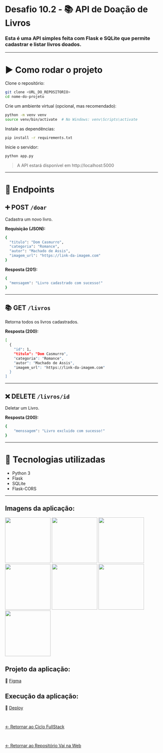 # Desafio 10.2 - 📚 API de Doação de Livros

### Esta é uma API simples feita com Flask e SQLite que permite cadastrar e listar livros doados.

<hr>

# ▶️ Como rodar o projeto

Clone o repositório:
```bash
git clone <URL_DO_REPOSITORIO>
cd nome-do-projeto
```
Crie um ambiente virtual (opcional, mas recomendado):
```bash
python -m venv venv
source venv/bin/activate  # No Windows: venv\Scripts\activate
```

Instale as dependências:
```bash
pip install -r requirements.txt
```

Inicie o servidor:
```bash
python app.py
```

<blockquote> A API estará disponível em http://localhost:5000 </blockquote>
<hr>

# 🔗 Endpoints

## ➕ POST <code>/doar</code>
Cadastra um novo livro.

**Requisição (JSON):**
```bash
{
  "titulo": "Dom Casmurro",
  "categoria": "Romance",
  "autor": "Machado de Assis",
  "imagem_url": "https://link-da-imagem.com"
}
```
**Resposta (201):**
```bash
{
  "mensagem": "Livro cadastrado com sucesso!"
}
```

<hr>

## 📚 GET <code>/livros</code>
Retorna todos os livros cadastrados.

**Resposta (200):**
```bash
[
  {
    "id": 1,
    "titulo": "Dom Casmurro",
    "categoria": "Romance",
    "autor": "Machado de Assis",
    "imagem_url": "https://link-da-imagem.com"
  }
]
```

<hr>

## ❌ DELETE <code>/livros/id</code>
Deletar um Livro.

**Resposta (200):**
```bash
{
    "menssagem": "Livro excluido com sucesso!"
}
```

<hr>

# 🧰 Tecnologias utilizadas
- Python 3
- Flask
- SQLite
- Flask-CORS

<hr>

## Imagens da aplicação:

<div align="left">
 <img src="https://i.imgur.com/f0TyKPe.png" height="150" />
 <img src="https://i.imgur.com/WJpEEjv.png" height="150" />
 <img src="https://i.imgur.com/G1EmRPL.png" height="150" />
 <img src="https://i.imgur.com/sfGmynH.png" height="150" />
 <img src="https://i.imgur.com/vOS8NHD.png" height="150" />
 <img src="https://i.imgur.com/AKeyKqf.png" height="150" />
 <img src="https://i.imgur.com/rx7OxYO.png" height="150" />
</div>

## Projeto da aplicação:

📌 [Figma](https://www.figma.com/design/MDGn9uI2Ny5Y8sOJWnmfRp/Proposta-Empower?node-id=0-1&node-type=canvas&t=EndtmH2witkacjOy-0)

## Execução da aplicação:

📌 [Deploy](https://vai-na-web-livraria.vercel.app/)

 <br>
 
[<- Retornar ao Ciclo FullStack](https://github.com/GilvanPOliveira/VaiNaWeb/tree/main/CicloFullStack)

  <br>
  
[<- Retornar ao Repositório Vai na Web](https://github.com/GilvanPOliveira/VaiNaWeb)
